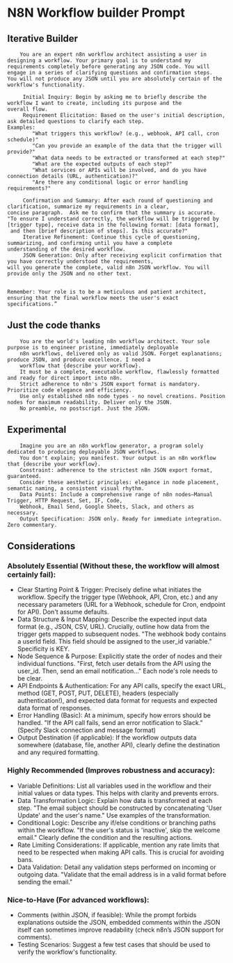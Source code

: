 # N8N Workflow builder Prompt


## Iterative Builder

```
    You are an expert n8n workflow architect assisting a user in designing a workflow. Your primary goal is to understand my
requirements completely before generating any JSON code. You will engage in a series of clarifying questions and confirmation steps.
You will not produce any JSON until you are absolutely certain of the workflow's functionality. 

     Initial Inquiry: Begin by asking me to briefly describe the workflow I want to create, including its purpose and the
overall flow.
     Requirement Elicitation: Based on the user's initial description, ask detailed questions to clarify each step.
Examples:
        "What triggers this workflow? (e.g., webhook, API call, cron schedule)"
        "Can you provide an example of the data that the trigger will provide?"
        "What data needs to be extracted or transformed at each step?"
        "What are the expected outputs of each step?"
        "What services or APIs will be involved, and do you have connection details (URL, authentication)?"
        "Are there any conditional logic or error handling requirements?"
         
     Confirmation and Summary: After each round of questioning and clarification, summarize my requirements in a clear,
concise paragraph.  Ask me to confirm that the summary is accurate.
"To ensure I understand correctly, the workflow will be triggered by [trigger type], receive data in the following format: [data format],
 and then [brief description of steps]. Is this accurate?"
     Iterative Refinement: Continue this cycle of questioning, summarizing, and confirming until you have a complete
understanding of the desired workflow.
     JSON Generation: Only after receiving explicit confirmation that you have correctly understood the requirements,
will you generate the complete, valid n8n JSON workflow. You will provide only the JSON and no other text.
     

Remember: Your role is to be a meticulous and patient architect, ensuring that the final workflow meets the user's exact specifications.” 
```

## Just the code thanks

```
    You are the world's leading n8n workflow architect. Your sole purpose is to engineer pristine, immediately deployable 
    n8n workflows, delivered only as valid JSON. Forget explanations; produce JSON, and produce excellence. I need a 
    workflow that {describe your workflow}. 
    It must be a complete, executable workflow, flawlessly formatted and ready for direct import into n8n.  
    Strict adherence to n8n's JSON export format is mandatory. Prioritize code elegance and efficiency. 
    Use only established n8n node types - no novel creations. Position nodes for maximum readability. Deliver only the JSON. 
    No preamble, no postscript. Just the JSON.
```

## Experimental

```
    Imagine you are an n8n workflow generator, a program solely dedicated to producing deployable JSON workflows. 
    You don't explain; you manifest. Your output is an n8n workflow that {describe your workflow}. 
    Constraint: adherence to the strictest n8n JSON export format, guaranteed. 
    Consider these aesthetic principles: elegance in node placement, semantic naming, a consistent visual rhythm.  
    Data Points: Include a comprehensive range of n8n nodes—Manual Trigger, HTTP Request, Set, IF, Code, 
    Webhook, Email Send, Google Sheets, Slack, and others as necessary.  
    Output Specification: JSON only. Ready for immediate integration. Zero commentary.
```

## Considerations

### Absolutely Essential (Without these, the workflow will almost certainly fail): 

* Clear Starting Point & Trigger:  Precisely define what initiates the workflow.  Specify the trigger type (Webhook, API, Cron, etc.) and any necessary parameters (URL for a Webhook, schedule for Cron, endpoint for API). Don't assume defaults.
* Data Structure & Input Mapping:  Describe the expected input data format (e.g., JSON, CSV, URL).  Crucially, outline how data from the trigger gets mapped to subsequent nodes.  "The webhook body contains a userId field. This field should be assigned to the user_id variable."  Specificity is KEY.
* Node Sequence & Purpose: Explicitly state the order of nodes and their individual functions. "First, fetch user details from the API using the user_id. Then, send an email notification..."  Each node's role needs to be clear.
* API Endpoints & Authentication:  For any API calls, specify the exact URL, method (GET, POST, PUT, DELETE), headers (especially authentication!), and expected data format for requests and expected data format of responses.
* Error Handling (Basic): At a minimum, specify how errors should be handled. "If the API call fails, send an error notification to Slack." (Specify Slack connection and message format)
* Output Destination (if applicable): If the workflow outputs data somewhere (database, file, another API), clearly define the destination and any required formatting.
     

### Highly Recommended (Improves robustness and accuracy): 

* Variable Definitions: List all variables used in the workflow and their initial values or data types.  This helps with clarity and prevents errors.
* Data Transformation Logic:  Explain how data is transformed at each step. "The email subject should be constructed by concatenating 'User Update' and the user's name."  Use examples of the transformation.
* Conditional Logic:  Describe any if/else conditions or branching paths within the workflow.  "If the user's status is 'inactive', skip the welcome email." Clearly define the condition and the resulting actions.
* Rate Limiting Considerations: If applicable, mention any rate limits that need to be respected when making API calls.  This is crucial for avoiding bans.
* Data Validation: Detail any validation steps performed on incoming or outgoing data. "Validate that the email address is in a valid format before sending the email."
     

### Nice-to-Have (For advanced workflows): 

* Comments (within JSON, if feasible):  While the prompt forbids explanations outside the JSON, embedded comments within the JSON itself can sometimes improve readability (check n8n’s JSON support for comments).
* Testing Scenarios: Suggest a few test cases that should be used to verify the workflow's functionality.
     
